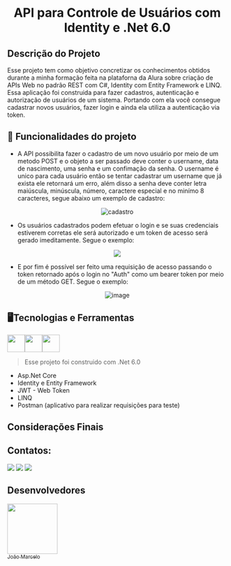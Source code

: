 <h1 align="center"> API para Controle de Usuários com Identity e .Net 6.0</h1>

## Descrição do Projeto
Esse projeto tem como objetivo concretizar os conhecimentos obtidos durante a minha formação feita na plataforna da Alura sobre criação de APIs Web no padrão REST com C#, Identity com Entity Framework e LINQ.
Essa aplicação foi construida para fazer cadastros, autenticação e autorização de usuários de um sistema. Portando com ela você consegue cadastrar novos usuários, fazer login e ainda ela utiliza a autenticação via token.

## :hammer: Funcionalidades do projeto
- A API possibilita fazer o cadastro de um novo usuário por meio de um metodo POST e o objeto a ser passado deve conter o username, data de nascimento, uma senha e um confimação da senha. O username é unico para cada usuário então se tentar cadastrar um username que já exista ele retornará um erro, além disso a senha deve conter letra maiúscula, minúscula, número, caractere especial e no minímo 8 caracteres, segue abaixo um exemplo de cadastro:
<div align="center"> 
  
![cadastro](https://github.com/Joao-Marcelo-B/ControleDeUsuario-Api/assets/113398296/516d9fda-6809-4f2c-ae1a-fa8ab21051f1) 

</div>

- Os usuários cadastrados podem efetuar o login e se suas credenciais estiverem corretas ele será autorizado e um token de acesso será gerado imeditamente. Segue o exemplo:
<div align="center"> 

<img src="https://github.com/Joao-Marcelo-B/ControleDeUsuario-Api/assets/113398296/2c45acd4-34c9-410e-b326-231d5f4e305a" />

</div>

- E por fim é possível ser feito uma requisição de acesso passando o token retornado após o login no "Auth" como um bearer token por meio de um método GET. Segue o exemplo:
<div align="center">

![image](https://github.com/Joao-Marcelo-B/ControleDeUsuario-Api/assets/113398296/49fcdcb9-940b-4746-bf74-ebdf32e8cf4c)


</div>

## 🖥️Tecnologias e Ferramentas

<img width="40px" src="https://cdn.jsdelivr.net/gh/devicons/devicon/icons/dot-net/dot-net-plain-wordmark.svg" /><img width="40px" src="https://cdn.jsdelivr.net/gh/devicons/devicon/icons/csharp/csharp-original.svg" /><img width="40px" src="https://cdn.jsdelivr.net/gh/devicons/devicon/icons/mysql/mysql-original-wordmark.svg" />

> Esse projeto foi construido com .Net 6.0

- Asp.Net Core
- Identity e Entity Framework
- JWT - Web Token
- LINQ
- Postman (aplicativo para realizar requisições para teste)

## Considerações Finais


## Contatos:

<div>
<a href="https://www.linkedin.com/in/joao-marcelo-b-narciso/" target="_blank"><img src="https://img.shields.io/badge/-LinkedIn-%230077B5?style=for-the-badge&logo=linkedin&logoColor=white" target="_blank"></a>   
<a href="https://instagram.com/joao_marcelo_79/" target="_blank"><img src="https://img.shields.io/badge/-Instagram-%23E4405F?style=for-the-badge&logo=instagram&logoColor=white" target="_blank"></a>
<a href = "mailto: joaomarcelobn157@hotmail.com "><img src="https://img.shields.io/badge/-Hotmail-%230077B5?style=for-the-badge&logo=microsoft-outlook&logoColor=white&link=mailto" target="_blank"></a>
</div>

## Desenvolvedores

[<img src="https://avatars.githubusercontent.com/u/113398296?v=4" width=115><br><sub>João Marcelo</sub>](https://github.com/Joao-Marcelo-B)
